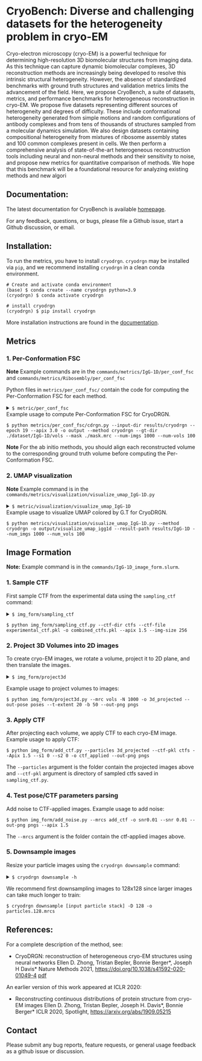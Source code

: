 # CryoBench: Diverse and challenging datasets for the heterogeneity problem in cryo-EM

Cryo-electron microscopy (cryo-EM) is a powerful technique for determining high-resolution 3D biomolecular structures from imaging data. As this technique can capture dynamic biomolecular complexes, 3D reconstruction methods are increasingly being developed to resolve this intrinsic structural heterogeneity. However, the absence of standardized benchmarks with ground truth structures and validation metrics limits the advancement of the field. Here, we propose CryoBench, a suite of datasets, metrics, and performance benchmarks for heterogeneous reconstruction in cryo-EM. We propose five datasets representing different sources of heterogeneity and degrees of difficulty. These include conformational heterogeneity generated from simple motions and random configurations of antibody complexes and from tens of thousands of structures sampled from a molecular dynamics simulation. We also design datasets containing compositional heterogeneity from mixtures of ribosome assembly states and 100 common complexes present in cells. We then perform a comprehensive analysis of state-of-the-art heterogeneous reconstruction tools including neural and non-neural methods and their sensitivity to noise, and propose new metrics for quantitative comparison of methods. We hope that this benchmark will be a foundational resource for analyzing existing methods and new algori

## Documentation:

The latest documentation for CryoBench is available [homepage](https://cryobench.cs.princeton.edu/).

For any feedback, questions, or bugs, please file a Github issue, start a Github discussion, or email.

## Installation:
To run the metrics, you have to install `cryodrgn`.
`cryodrgn` may be installed via `pip`, and we recommend installing `cryodrgn` in a clean conda environment.

    # Create and activate conda environment
    (base) $ conda create --name cryodrgn python=3.9
    (cryodrgn) $ conda activate cryodrgn

    # install cryodrgn
    (cryodrgn) $ pip install cryodrgn

More installation instructions are found in the [documentation](https://ez-lab.gitbook.io/cryodrgn/installation).

## Metrics

### 1. Per-Conformation FSC
**Note** Example commands are in the `commands/metrics/IgG-1D/per_conf_fsc` and `commands/metrics/Ribosembly/per_conf_fsc`

Python files in `metrics/per_conf_fsc/` contain the code for computing the Per-Conformation FSC for each method. 
<details><summary><code>$ metric/per_conf_fsc</code></summary>

    usage for CryoDRGN: python metric/per_conf_fsc/cdrgn.py --input-dir INPUT --epoch EPOCH --apix APIX 
	-o OUTPUT --method METHOD --gt-dir GT [--mask MASK] --num-imgs N-IMGS --num-vols N-VOLS

    Sample the CTF from the experimental data, and set the apix and image size

    arguments:
      --input-dir INPUT  Directory contains weights, config, z for each method
      --epoch EPOCH		 Number of training epochs 
      --apix APIX    	 Path to save the integrated ctf file
	  -o OUTPUT			 Output directory
	  --method METHOD	 Type of methods (each method folder name)
	  --gt-dir GT		 Directory of gt volumes
	  --mask MASK (optional)
	  					 Use mask to compute the masked metric
	 --num-imgs N-IMGS	 Number of images per model (structure)
	 --num-vols N-VOLS	 Number of total reconstructed volumes

</details>
Example usage to compute Per-Conformation FSC for CryoDRGN.

    $ python metrics/per_conf_fsc/cdrgn.py --input-dir results/cryodrgn --epoch 19 --apix 3.0 -o output --method cryodrgn --gt-dir ./dataset/IgG-1D/vols --mask ./mask.mrc --num-imgs 1000 --num-vols 100

**Note** For the ab initio methods, you should align each reconstructed volume to the corresponding ground truth volume before computing the Per-Conformation FSC.

### 2. UMAP visualization
**Note** Example command is in the `commands/metrics/visualization/visualize_umap_IgG-1D.py`

<details><summary><code>$ metric/visualization/visualize_umap_IgG-1D</code></summary>

    usage for CryoDRGN: python metric/visualization/visualize_umap_IgG-1D.py --method METHOD -o OUTPUT --result-path RESULTS --num_imgs N-IMGS --num_vols N-VOLS

    arguments:
      --method METHOD  	 Method name -- folder name that contains UMAP (e.g. cryodrgn)
      -o O				 Output folder to save the UMAP plot
	  --result-path RESULTS
	  					 Path for the folder contains umap and latent before the method name
	  --num-imgs N-IMGS	 Number of images per model (structure)
	  --num-vols N-VOLS	 Number of total reconstructed volumes

</details>
Example usage to visualize UMAP colored by G.T for CryoDRGN.

    $ python metrics/visualization/visualize_umap_IgG-1D.py --method cryodrgn -o output/visualize_umap_igg1d --result-path results/IgG-1D --num_imgs 1000 --num_vols 100

## Image Formation
**Note:** Example command is in the `commands/IgG-1D_image_form.slurm`.

### 1. Sample CTF

First sample CTF from the experimental data using the `sampling_ctf` command:

<details><summary><code>$ img_form/sampling_ctf</code></summary>

    usage: python img_form/sampling_ctf.py --ctf-dir CTFS --ctf-file EXPERIMENTAL_CTF -o COMBINED_CTF [--N N] [--apix APIX]
                               [--img-size IMAGE_SIZE]
                               [--num-ctfs NUM_CTFS]

    Sample the CTF from the experimental data, and set the apix and image size

    positional arguments:
      --ctf-dir CTFS     Directory to save the sampled ctfs
      --ctf-file EXPERIMENTAL_CTF
                         Experimental ctf that we will sample from
      -o COMBINED_CTF    Path to save the integrated ctf file

    optional arguments:
      --N N              Number of models (default: 100)
      --apix APIX        A/PIX (default: 1.5)
      --img-size         Size of image (default: 256)
      --num-ctfs         Number of CTFs per model (= the number of image) (default:1000)

</details>

    $ python img_form/sampling_ctf.py --ctf-dir ctfs --ctf-file experimental_ctf.pkl -o combined_ctfs.pkl --apix 1.5 --img-size 256


### 2. Project 3D Volumes into 2D images

To create cryo-EM images, we rotate a volume, project it to 2D plane, and then translate the images. 
<details><summary><code>$ img_form/project3d</code></summary>

    usage: python img_form/project3d.py --mrc MRC [-N N] -o PARTICLES --out-pose POSES [--t-extent T] [-b B] [--out-png PNGS] [--apix APIX]

    positional arguments:
      --mrc MRC     	 Directory of input volumes (.mrc)
      -o PARTICLES		 Path to save the output projection stacks
      --out-pose POSES   Path to save the output poses

    optional arguments:
	  -N N				 Number of random projections
      --t-extent T		 Extent of image translation in pixels (default: +/-(default)s)
      --b B		         Minibatch size (default: 100)

</details>

Example usage to project volumes to images:

    $ python img_form/project3d.py --mrc vols -N 1000 -o 3d_projected --out-pose poses --t-extent 20 -b 50 --out-png pngs

### 3. Apply CTF

After projecting each volume, we apply CTF to each cryo-EM image.
Example usage to apply CTF:

    $ python img_form/add_ctf.py --particles 3d_projected --ctf-pkl ctfs --Apix 1.5 --s1 0 --s2 0 -o ctf_applied --out-png pngs

The `--particles` argument is the folder contain the projected images above and `--ctf-pkl` argument is directory of sampled ctfs saved in `sampling_ctf.py`.

### 4. Test pose/CTF parameters parsing

Add noise to CTF-applied images.
Example usage to add noise:

    $ python img_form/add_noise.py --mrcs add_ctf -o snr0.01 --snr 0.01 --out-png pngs --apix 1.5

The `--mrcs` argument is the folder contain the ctf-applied images above.

### 5. Downsample images

Resize your particle images using the `cryodrgn downsample` command:

<details><summary><code>$ cryodrgn downsample -h</code></summary>

    usage: cryodrgn downsample [-h] -D D -o MRCS [--is-vol] [--chunk CHUNK]
                               [--datadir DATADIR]
                               mrcs

    Downsample an image stack or volume by clipping fourier frequencies

    positional arguments:
      mrcs               Input images or volume (.mrc, .mrcs, .star, .cs, or .txt)

    optional arguments:
      -h, --help         Show this help message and exit
      -D D               New box size in pixels, must be even
      -o MRCS            Output image stack (.mrcs) or volume (.mrc)
      --is-vol           Flag if input .mrc is a volume
      --chunk CHUNK      Chunksize (in # of images) to split particle stack when
                         saving
      --relion31         Flag for relion3.1 star format
      --datadir DATADIR  Optionally provide path to input .mrcs if loading from a
                         .star or .cs file
      --max-threads MAX_THREADS
                         Maximum number of CPU cores for parallelization (default: 16)
      --ind PKL          Filter image stack by these indices

</details>

We recommend first downsampling images to 128x128 since larger images can take much longer to train:

    $ cryodrgn downsample [input particle stack] -D 128 -o particles.128.mrcs
	
## References:

For a complete description of the method, see:

* CryoDRGN: reconstruction of heterogeneous cryo-EM structures using neural networks
Ellen D. Zhong, Tristan Bepler, Bonnie Berger*, Joseph H Davis*
Nature Methods 2021, https://doi.org/10.1038/s41592-020-01049-4 [pdf](https://ezlab.princeton.edu/assets/pdf/2021_cryodrgn_nature_methods.pdf)

An earlier version of this work appeared at ICLR 2020:

* Reconstructing continuous distributions of protein structure from cryo-EM images
Ellen D. Zhong, Tristan Bepler, Joseph H. Davis*, Bonnie Berger*
ICLR 2020, Spotlight, https://arxiv.org/abs/1909.05215


## Contact

Please submit any bug reports, feature requests, or general usage feedback as a github issue or discussion.
